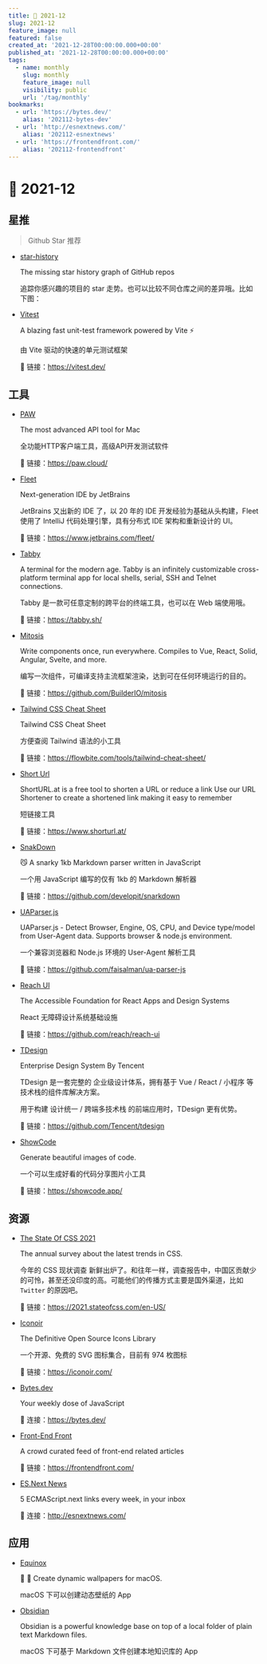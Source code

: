 ```yaml
---
title: 📖 2021-12
slug: 2021-12
feature_image: null
featured: false
created_at: '2021-12-28T00:00:00.000+00:00'
published_at: '2021-12-28T00:00:00.000+00:00'
tags:
  - name: monthly
    slug: monthly
    feature_image: null
    visibility: public
    url: '/tag/monthly'
bookmarks:
  - url: 'https://bytes.dev/'
    alias: '202112-bytes-dev'
  - url: 'http://esnextnews.com/'
    alias: '202112-esnextnews'
  - url: 'https://frontendfront.com/'
    alias: '202112-frontendfront'
---
```


# 📖 2021-12

## 星推

> Github Star 推荐

- [star-history](https://github.com/bytebase/star-history)

  The missing star history graph of GitHub repos

  追踪你感兴趣的项目的 star 走势。也可以比较不同仓库之间的差异哦。比如下图：

  <ImageHub filename="202112_star-history.png" />

- [Vitest](https://vitest.dev/)

  A blazing fast unit-test framework powered by Vite ⚡️

  由 Vite 驱动的快速的单元测试框架
  
  🔗 链接：https://vitest.dev/

## 工具

- [PAW](https://paw.cloud/)

  The most advanced API tool for Mac

  全功能HTTP客户端工具，高级API开发测试软件

  🔗 链接：https://paw.cloud/

- [Fleet](https://www.jetbrains.com/fleet/)

  Next-generation IDE by JetBrains

  JetBrains 又出新的 IDE 了，以 20 年的 IDE 开发经验为基础从头构建，Fleet 使用了 IntelliJ 代码处理引擎，具有分布式 IDE 架构和重新设计的 UI。

  🔗 链接：https://www.jetbrains.com/fleet/

- [Tabby](https://tabby.sh/)

  A terminal for the modern age. Tabby is an infinitely customizable cross-platform terminal app for local shells, serial, SSH and Telnet connections.

  Tabby 是一款可任意定制的跨平台的终端工具，也可以在 Web 端使用哦。

  🔗 链接：https://tabby.sh/

- [Mitosis](https://github.com/BuilderIO/mitosis)

  Write components once, run everywhere. Compiles to Vue, React, Solid, Angular, Svelte, and more.

  编写一次组件，可编译支持主流框架渲染，达到可在任何环境运行的目的。

  🔗 链接：https://github.com/BuilderIO/mitosis

- [Tailwind CSS Cheat Sheet](https://flowbite.com/tools/tailwind-cheat-sheet/)

  Tailwind CSS Cheat Sheet

  方便查阅 Tailwind 语法的小工具

  🔗 链接：https://flowbite.com/tools/tailwind-cheat-sheet/

- [Short Url](https://www.shorturl.at/)

  ShortURL.at is a free tool to shorten a URL or reduce a link
  Use our URL Shortener to create a shortened link making it easy to remember

  短链接工具

  🔗 链接：https://www.shorturl.at/

- [SnakDown](https://github.com/developit/snarkdown)

  😼 A snarky 1kb Markdown parser written in JavaScript

  一个用 JavaScript 编写的仅有 1kb 的 Markdown 解析器

  🔗 链接：https://github.com/developit/snarkdown

- [UAParser.js](https://github.com/faisalman/ua-parser-js)

  UAParser.js - Detect Browser, Engine, OS, CPU, and Device type/model from User-Agent data. Supports browser & node.js environment.

  一个兼容浏览器和 Node.js 环境的 User-Agent 解析工具

  🔗 链接：https://github.com/faisalman/ua-parser-js

- [Reach UI](https://github.com/reach/reach-ui)

  The Accessible Foundation for React Apps and Design Systems

  React 无障碍设计系统基础设施

  🔗 链接：https://github.com/reach/reach-ui

- [TDesign](https://github.com/Tencent/tdesign)

  Enterprise Design System By Tencent

  TDesign 是一套完整的 企业级设计体系，拥有基于 Vue / React / 小程序 等技术栈的组件库解决方案。
  
  用于构建 设计统一 / 跨端多技术栈 的前端应用时，TDesign 更有优势。

  🔗 链接：https://github.com/Tencent/tdesign

  <ImageHub filename="202112_tdesign.png" />

- [ShowCode](https://showcode.app/)

  Generate beautiful images of code.

  一个可以生成好看的代码分享图片小工具
  
  🔗 链接：https://showcode.app/

  <ImageHub filename="202112_showcode.png" />

## 资源

- [The State Of CSS 2021](https://2021.stateofcss.com/en-US/)

  The annual survey about the latest trends in CSS.

  今年的 CSS 现状调查 新鲜出炉了。和往年一样，调查报告中，中国区贡献少的可怜，甚至还没印度的高。可能他们的传播方式主要是国外渠道，比如 `Twitter` 的原因吧。

  🔗 链接：https://2021.stateofcss.com/en-US/

  <ImageHub filename="202112_state-of-css-2021.gif" />

- [Iconoir](https://iconoir.com/)

  The Definitive Open Source Icons Library

  一个开源、免费的 SVG 图标集合，目前有 974 枚图标

  🔗 链接：https://iconoir.com/

- [Bytes.dev](https://bytes.dev/)

  Your weekly dose of JavaScript

  🔗 连接：https://bytes.dev/

  <Bookmark alias="202112-bytes-dev" size="small" />

- [Front-End Front](https://frontendfront.com/)

  A crowd curated feed of front-end related articles

  🔗 链接：https://frontendfront.com/

  <Bookmark alias="202112-frontendfront" size="small" />

- [ES.Next News](http://esnextnews.com/)

  5 ECMAScript.next links every week, in your inbox

  🔗 连接：http://esnextnews.com/

  <Bookmark alias="202112-esnextnews" size="small" />

## 应用

- [Equinox](https://github.com/rlxone/Equinox)

  🌇 🌃 Create dynamic wallpapers for macOS.

  macOS 下可以创建动态壁纸的 App
  
  <ImageHub filename="202112_equinox.jpg" />

- [Obsidian](https://obsidian.md/)

  Obsidian is a powerful knowledge base on top of a local folder of plain text Markdown files.

  macOS 下可基于 Markdown 文件创建本地知识库的 App
  
  <ImageHub filename="202112_obsidian.png" />
